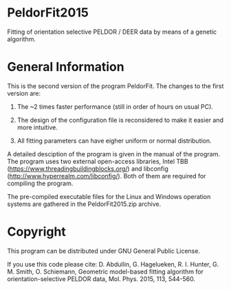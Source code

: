 PeldorFit2015
=========

Fitting of orientation selective PELDOR / DEER data by means of a genetic algorithm.

General Information
=========
This is the second version of the program PeldorFit. The changes to the first version are:

1) The ~2 times faster performance (still in order of hours on usual PC).

2) The design of the configuration file is reconsidered to make it easier and more intuitive.

3) All fitting parameters can have eigher uniform or normal distribution.

A detailed desciption of the program is given in the manual of the program.
The program uses two external open-access libraries, Intel TBB (https://www.threadingbuildingblocks.org/) and libconfig (http://www.hyperrealm.com/libconfig/). Both of them are required for compiling the program.

The pre-compiled executable files for the Linux and Windows operation systems are gathered in the PeldorFit2015.zip archive.

Copyright
=========
This program can be distributed under GNU General Public License.

If you use this code please cite:
D. Abdullin, G. Hagelueken, R. I. Hunter, G. M. Smith, O. Schiemann, Geometric model-based fitting algorithm for orientation-selective PELDOR data, Mol. Phys. 2015, 113, 544-560.
